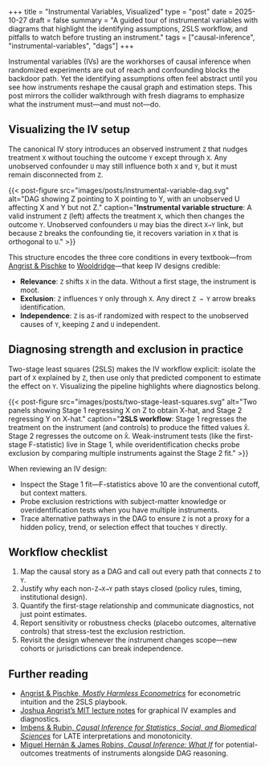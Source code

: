 +++
title = "Instrumental Variables, Visualized"
type = "post"
date = 2025-10-27
draft = false
summary = "A guided tour of instrumental variables with diagrams that highlight the identifying assumptions, 2SLS workflow, and pitfalls to watch before trusting an instrument."
tags = ["causal-inference", "instrumental-variables", "dags"]
+++

Instrumental variables (IVs) are the workhorses of causal inference when randomized experiments are out of reach and confounding blocks the backdoor path. Yet the identifying assumptions often feel abstract until you see how instruments reshape the causal graph and estimation steps. This post mirrors the collider walkthrough with fresh diagrams to emphasize what the instrument must—and must not—do.

## Visualizing the IV setup

The canonical IV story introduces an observed instrument `Z` that nudges treatment `X` without touching the outcome `Y` except through `X`. Any unobserved confounder `U` may still influence both `X` and `Y`, but it must remain disconnected from `Z`.

{{< post-figure src="images/posts/instrumental-variable-dag.svg" alt="DAG showing Z pointing to X pointing to Y, with an unobserved U affecting X and Y but not Z." caption="**Instrumental variable structure**: A valid instrument `Z` (left) affects the treatment `X`, which then changes the outcome `Y`. Unobserved confounders `U` may bias the direct `X→Y` link, but because `Z` breaks the confounding tie, it recovers variation in `X` that is orthogonal to `U`." >}}

This structure encodes the three core conditions in every textbook—from [Angrist & Pischke](https://masteringmetrics.com) to [Wooldridge](https://econ.msu.edu)—that keep IV designs credible:

- **Relevance**: `Z` shifts `X` in the data. Without a first stage, the instrument is moot.
- **Exclusion**: `Z` influences `Y` only through `X`. Any direct `Z → Y` arrow breaks identification.
- **Independence**: `Z` is as-if randomized with respect to the unobserved causes of `Y`, keeping `Z` and `U` independent.

## Diagnosing strength and exclusion in practice

Two-stage least squares (2SLS) makes the IV workflow explicit: isolate the part of `X` explained by `Z`, then use only that predicted component to estimate the effect on `Y`. Visualizing the pipeline highlights where diagnostics belong.

{{< post-figure src="images/posts/two-stage-least-squares.svg" alt="Two panels showing Stage 1 regressing X on Z to obtain X-hat, and Stage 2 regressing Y on X-hat." caption="**2SLS workflow**: Stage 1 regresses the treatment on the instrument (and controls) to produce the fitted values `X̂`. Stage 2 regresses the outcome on `X̂`. Weak-instrument tests (like the first-stage F-statistic) live in Stage 1, while overidentification checks probe exclusion by comparing multiple instruments against the Stage 2 fit." >}}

When reviewing an IV design:

- Inspect the Stage 1 fit—F-statistics above 10 are the conventional cutoff, but context matters.
- Probe exclusion restrictions with subject-matter knowledge or overidentification tests when you have multiple instruments.
- Trace alternative pathways in the DAG to ensure `Z` is not a proxy for a hidden policy, trend, or selection effect that touches `Y` directly.

## Workflow checklist

1. Map the causal story as a DAG and call out every path that connects `Z` to `Y`.
2. Justify why each non-`Z→X→Y` path stays closed (policy rules, timing, institutional design).
3. Quantify the first-stage relationship and communicate diagnostics, not just point estimates.
4. Report sensitivity or robustness checks (placebo outcomes, alternative controls) that stress-test the exclusion restriction.
5. Revisit the design whenever the instrument changes scope—new cohorts or jurisdictions can break independence.

## Further reading

- [Angrist & Pischke, *Mostly Harmless Econometrics*](https://press.princeton.edu/books/paperback/9780691120355/mostly-harmless-econometrics) for econometric intuition and the 2SLS playbook.
- [Joshua Angrist’s MIT lecture notes](https://economics.mit.edu) for graphical IV examples and diagnostics.
- [Imbens & Rubin, *Causal Inference for Statistics, Social, and Biomedical Sciences*](https://www.cambridge.org) for LATE interpretations and monotonicity.
- [Miguel Hernán & James Robins, *Causal Inference: What If*](https://www.hsph.harvard.edu) for potential-outcomes treatments of instruments alongside DAG reasoning.
